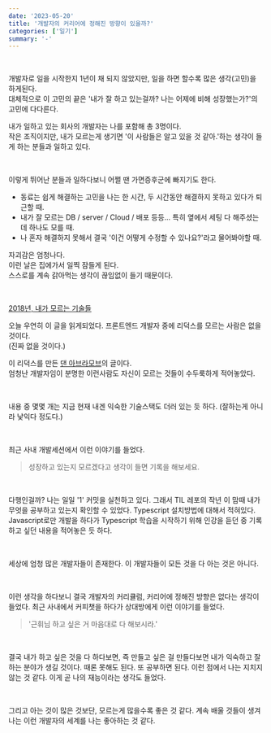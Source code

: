 ```yaml
---
date: '2023-05-20'
title: '개발자의 커리어에 정해진 방향이 있을까?'
categories: ['일기']
summary: '-'
---
```


<br>

개발자로 일을 시작한지 1년이 채 되지 않았지만, 일을 하면 할수록 많은 생각(고민)을 하게된다.  
대체적으로 이 고민의 끝은 '내가 잘 하고 있는걸까? 나는 어제에 비해 성장했는가?'의 고민에 다다른다.

내가 일하고 있는 회사의 개발자는 나를 포함해 총 3명이다.  
작은 조직이지만, 내가 모르는게 생기면 '이 사람들은 알고 있을 것 같아.'하는 생각이 들게 하는 분들과 일하고 있다.

<br>

이렇게 뛰어난 분들과 일하다보니 어쩔 땐 가면증후군에 빠지기도 한다.

- 동료는 쉽게 해결하는 고민을 나는 한 시간, 두 시간동안 해결하지 못하고 있다가 퇴근할 때.
- 내가 잘 모르는 DB / server / Cloud / 배포 등등... 특히 옆에서 세팅 다 해주셨는데 하나도 모를 때.
- 나 혼자 해결하지 못해서 결국 '이건 어떻게 수정할 수 있나요?'라고 물어봐야할 때.

자괴감은 엄청나다.  
이런 날은 집에가서 일찍 잠들게 된다.  
스스로를 계속 갉아먹는 생각이 끊임없이 들기 때문이다.

<br>

[2018년, 내가 모르는 기술들](https://overreacted.io/ko/things-i-dont-know-as-of-2018/)

오늘 우연히 이 글을 읽게되었다. 프론트엔드 개발자 중에 리덕스를 모르는 사람은 없을 것이다.  
(진짜 없을 것이다.)

이 리덕스를 만든 [댄 아브라모브](https://github.com/gaearon)의 글이다.  
 엄청난 개발자임이 분명한 이런사람도 자신이 모르는 것들이 수두룩하게 적어놓았다.

<br>

내용 중 몇몇 개는 지금 현재 내겐 익숙한 기술스택도 더러 있는 듯 하다. (잘하는게 아니라 낯익다 정도다.)

<br>

최근 사내 개발세션에서 이런 이야기를 들었다.

> 성장하고 있는지 모르겠다고 생각이 들면 기록을 해보세요.

<br>

다행인걸까? 나는 일일 '1' 커밋을 실천하고 있다. 그래서 TIL 레포의 작년 이 맘때 내가 무엇을 공부하고 있는지 확인할 수 있었다.
Typescript 설치방법에 대해서 적혀있다.  
Javascript로만 개발을 하다가 Typescript 학습을 시작하기 위해 인강을 듣던 중 기록하고 싶던 내용을 적어놓은 듯 하다.

<br>

세상에 엄청 많은 개발자들이 존재한다. 이 개발자들이 모든 것을 다 아는 것은 아니다.

<br>

이런 생각을 하다보니 결국 개발자의 커리큘럼, 커리어에 정해진 방향은 없다는 생각이 들었다.
최근 사내에서 커피챗을 하다가 상대방에게 이런 이야기를 들었다.

> '근휘님 하고 싶은 거 마음대로 다 해보시라.'

<br>

결국 내가 하고 싶은 것을 다 하다보면, 즉 만들고 싶은 걸 만들다보면 내가 익숙하고 잘하는 분야가 생길 것이다.
때론 못해도 된다. 또 공부하면 된다. 이런 점에서 나는 지치지않는 것 같다. 이게 곧 나의 재능이라는 생각도 들었다.

<br>

그리고 아는 것이 많은 것보단, 모르는게 많을수록 좋은 것 같다. 계속 배울 것들이 생겨나는 이런 개발자의 세계를 나는 좋아하는 것 같다.
